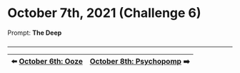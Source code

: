 # October 7th, 2021 (Challenge 6)

Prompt: **The Deep**

###

---

| ⬅️ [October 6th: Ooze](2021-10-06-ooze.md) | [October 8th: Psychopomp](2021-10-08-psychopomp.md) ➡️ |
|:-|-:|
